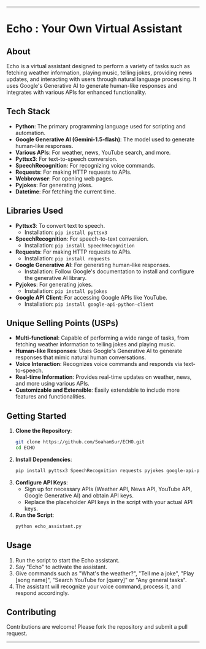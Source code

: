 

---

# Echo : Your Own Virtual Assistant

## About
Echo is a virtual assistant designed to perform a variety of tasks such as fetching weather information, playing music, telling jokes, providing news updates, and interacting with users through natural language processing. It uses Google's Generative AI to generate human-like responses and integrates with various APIs for enhanced functionality.

## Tech Stack
- **Python**: The primary programming language used for scripting and automation.
- **Google Generative AI (Gemini-1.5-flash)**: The model used to generate human-like responses.
- **Various APIs**: For weather, news, YouTube search, and more.
- **Pyttsx3**: For text-to-speech conversion.
- **SpeechRecognition**: For recognizing voice commands.
- **Requests**: For making HTTP requests to APIs.
- **Webbrowser**: For opening web pages.
- **Pyjokes**: For generating jokes.
- **Datetime**: For fetching the current time.

## Libraries Used
- **Pyttsx3**: To convert text to speech.
  - Installation: `pip install pyttsx3`
- **SpeechRecognition**: For speech-to-text conversion.
  - Installation: `pip install SpeechRecognition`
- **Requests**: For making HTTP requests to APIs.
  - Installation: `pip install requests`
- **Google Generative AI**: For generating human-like responses.
  - Installation: Follow Google's documentation to install and configure the generative AI library.
- **Pyjokes**: For generating jokes.
  - Installation: `pip install pyjokes`
- **Google API Client**: For accessing Google APIs like YouTube.
  - Installation: `pip install google-api-python-client`

## Unique Selling Points (USPs)
- **Multi-functional**: Capable of performing a wide range of tasks, from fetching weather information to telling jokes and playing music.
- **Human-like Responses**: Uses Google's Generative AI to generate responses that mimic natural human conversations.
- **Voice Interaction**: Recognizes voice commands and responds via text-to-speech.
- **Real-time Information**: Provides real-time updates on weather, news, and more using various APIs.
- **Customizable and Extensible**: Easily extendable to include more features and functionalities.

## Getting Started
1. **Clone the Repository**:
   ```bash
   git clone https://github.com/SoahamSur/ECHO.git
   cd ECHO
   ```
2. **Install Dependencies**:
   ```bash
   pip install pyttsx3 SpeechRecognition requests pyjokes google-api-python-client
   ```
3. **Configure API Keys**:
   - Sign up for necessary APIs (Weather API, News API, YouTube API, Google Generative AI) and obtain API keys.
   - Replace the placeholder API keys in the script with your actual API keys.
4. **Run the Script**:
   ```bash
   python echo_assistant.py
   ```

## Usage
1. Run the script to start the Echo assistant.
2. Say "Echo" to activate the assistant.
3. Give commands such as "What's the weather?", "Tell me a joke", "Play [song name]", "Search YouTube for [query]" or "Any general tasks".
4. The assistant will recognize your voice command, process it, and respond accordingly.

## Contributing
Contributions are welcome! Please fork the repository and submit a pull request.


---
